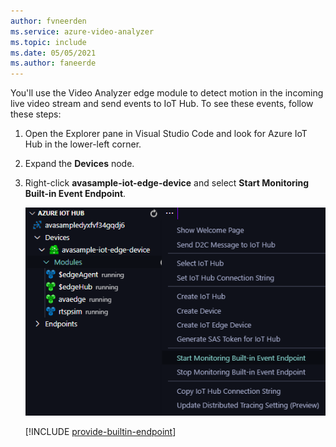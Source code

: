 ```yaml
---
author: fvneerden
ms.service: azure-video-analyzer
ms.topic: include
ms.date: 05/05/2021
ms.author: faneerde
---
```


You'll use the Video Analyzer edge module to detect motion in the incoming live video stream and send events to IoT Hub. To see these events, follow these steps:

1. Open the Explorer pane in Visual Studio Code and look for Azure IoT Hub in the lower-left corner.
1. Expand the **Devices** node.
1. Right-click **avasample-iot-edge-device** and select **Start Monitoring Built-in Event Endpoint**.

   ![Start monitoring a built-in event endpoint](../../../media/vscode-common-screenshots/start-monitoring.png)

    [!INCLUDE [provide-builtin-endpoint](../../common-includes/provide-builtin-endpoint.md)]
